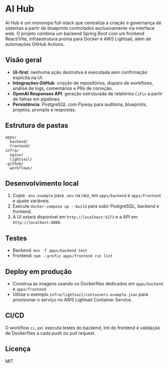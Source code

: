 # AI Hub

AI Hub é um monorepo full-stack que centraliza a criação e governança de sistemas a partir de blueprints controlados exclusivamente via interface web. O projeto combina um backend Spring Boot com um frontend React/Vite, infraestrutura pronta para Docker e AWS Lightsail, além de automações GitHub Actions.

## Visão geral

- **UI-first**: nenhuma ação destrutiva é executada sem confirmação explícita na UI.
- **Integrações GitHub**: criação de repositórios, disparo de workflows, análise de logs, comentários e PRs de correção.
- **OpenAI Responses API**: geração estruturada de relatórios `CiFix` a partir de falhas em pipelines.
- **Persistência**: PostgreSQL com Flyway para auditoria, blueprints, projetos, prompts e respostas.

## Estrutura de pastas

```
apps/
  backend/
  frontend/
infra/
  nginx/
  lightsail/
.github/
  workflows/
```

## Desenvolvimento local

1. Copie `.env.example` para `.env` na raiz, em `apps/backend` e `apps/frontend` e ajuste variáveis.
2. Execute `docker-compose up --build` para subir PostgreSQL, backend e frontend.
3. A UI estará disponível em `http://localhost:5173` e a API em `http://localhost:8080`.

## Testes

- Backend: `mvn -f apps/backend test`
- Frontend: `npm --prefix apps/frontend run lint`

## Deploy em produção

- Construa as imagens usando os Dockerfiles dedicados em `apps/backend` e `apps/frontend`.
- Utilize o exemplo `infra/lightsail/containers.example.json` para provisionar o serviço no AWS Lightsail Container Service.

## CI/CD

O workflow `ci.yml` executa testes do backend, lint do frontend e validação de Dockerfiles a cada push ou pull request.

## Licença

MIT
